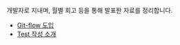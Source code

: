 개발자로 지내며, 월별 회고 등을 통해 발표한 자료를 정리합니다.

-  [Git-flow 도입](git_flow/README.md)
-  [Test 작성 소개](JUnit/README.md)

